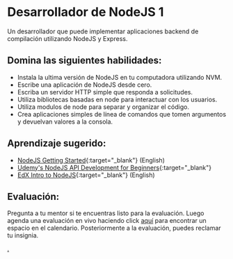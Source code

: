 # Desarrollador de NodeJS  1

Un desarrollador que puede implementar aplicaciones backend de compilación utilizando NodeJS y Express.

## Domina las siguientes habilidades:

- Instala la ultima versión de NodeJS en tu computadora utilizando NVM.
- Escribe una aplicación de NodeJS desde cero. 
- Escriba un servidor HTTP simple que responda a solicitudes.
- Utiliza bibliotecas basadas en node para interactuar con los usuarios.
- Utiliza modulos de node para separar y organizar el código.
- Crea aplicaciones simples de línea de comandos que tomen argumentos y devuelvan valores a la consola.


## Aprendizaje sugerido:

- [NodeJS Getting Started](https://nodejs.org/en/docs/guides/getting-started-guide/){:target="\_blank"} (English)
- [Udemy's NodeJS API Development for Beginners](https://www.udemy.com/course/node-js-api-tutorial/?LSNPUBID=JVFxdTr9V80&ranEAID=JVFxdTr9V80&ranMID=39197&ranSiteID=JVFxdTr9V80-1YYlMrboTPP9Mhfl0STO_w){:target="\_blank"}
- [EdX Intro to NodeJS](https://www.edx.org/course/introduction-to-nodejs){:target="\_blank"} (English)

## Evaluación:

Pregunta a tu mentor si te encuentras listo para la evaluación. Luego agenda una evaluación en vivo haciendo click [aquí](https://webdev.codex.academy/mastery-eval-4?badge=68Ur2l1ATt-KPBmhK9FESQ) para encontrar un espacio en el calendario. Posteriormente a la evaluación, puedes reclamar tu insignia.

[.](level-4)

